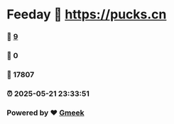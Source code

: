 # Feeday :link: https://pucks.cn 
### :page_facing_up: [9](https://pucks.cn/tag.html) 
### :speech_balloon: 0 
### :hibiscus: 17807 
### :alarm_clock: 2025-05-21 23:33:51 
### Powered by :heart: [Gmeek](https://github.com/Meekdai/Gmeek)
